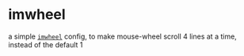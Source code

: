 # imwheel

a simple [`imwheel`](https://wiki.archlinux.org/title/IMWheel) config,
to make mouse-wheel scroll 4 lines at a time, instead of the default 1
